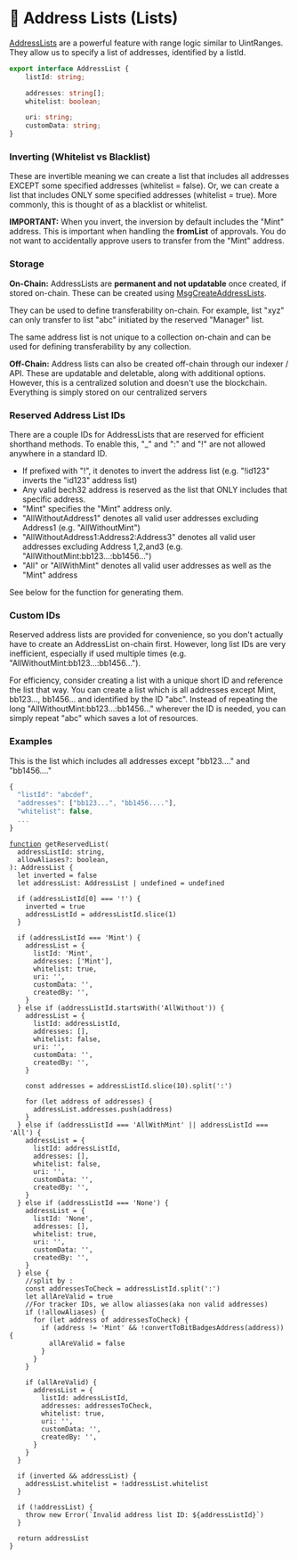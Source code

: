 # 📧 Address Lists (Lists)

[AddressLists](https://bitbadges.github.io/bitbadgesjs/packages/bitbadgesjs-sdk/docs/interfaces/AddressList.html) are a powerful feature with range logic similar to UintRanges. They allow us to specify a list of addresses, identified by a listId.

```typescript
export interface AddressList {
    listId: string;

    addresses: string[];
    whitelist: boolean;

    uri: string;
    customData: string;
}
```

### Inverting (Whitelist vs Blacklist)

These are invertible meaning we can create a list that includes all addresses EXCEPT some specified addresses (whitelist = false). Or, we can create a list that includes ONLY some specified addresses (whitelist = true). More commonly, this is thought of as a blacklist or whitelist.

**IMPORTANT:** When you invert, the inversion by default includes the "Mint" address. This is important when handling the **fromList** of approvals. You do not want to accidentally approve users to transfer from the "Mint" address.

### **Storage**

**On-Chain:** AddressLists are **permanent and not updatable** once created, if stored on-chain. These can be created using [MsgCreateAddressLists](../create-and-broadcast-txs/cosmos-sdk-msgs/).

They can be used to define transferability on-chain. For example, list "xyz" can only transfer to list "abc" initiated by the reserved "Manager" list.

The same address list is not unique to a collection on-chain and can be used for defining transferability by any collection.

**Off-Chain:** Address lists can also be created off-chain through our indexer / API. These are updatable and deletable, along with additional options. However, this is a centralized solution and doesn't use the blockchain. Everything is simply stored on our centralized servers

### **Reserved Address List IDs**

There are a couple IDs for AddressLists that are reserved for efficient shorthand methods. To enable this, "\_" and ":" and "!" are not allowed anywhere in a standard ID.

-   If prefixed with "!", it denotes to invert the address list (e.g. "!id123" inverts the "id123" address list)
-   Any valid bech32 address is reserved as the list that ONLY includes that specific address.
-   "Mint" specifies the "Mint" address only.
-   "AllWithoutAddress1" denotes all valid user addresses excluding Address1 (e.g. "AllWithoutMint")
-   "AllWithoutAddress1:Address2:Address3" denotes all valid user addresses excluding Address 1,2,and3 (e.g. "AllWithoutMint:bb123...:bb1456...")
-   "All" or "AllWithMint" denotes all valid user addresses as well as the "Mint" address

See below for the function for generating them.

### Custom IDs

Reserved address lists are provided for convenience, so you don't actually have to create an AddressList on-chain first. However, long list IDs are very inefficient, especially if used multiple times (e.g. "AllWithoutMint:bb123...:bb1456...").&#x20;

For efficiency, consider creating a list with a unique short ID and reference the list that way. You can create a list which is all addresses except Mint, bb123..., bb1456... and identified by the ID "abc". Instead of repeating the long "AllWithoutMint:bb123...:bb1456..." wherever the ID is needed, you can simply repeat "abc" which saves a lot of resources.

### Examples

This is the list which includes all addresses except "bb123...." and "bb1456...."

```typescript
{
  "listId": "abcdef",
  "addresses": ["bb123...", "bb1456...."],
  "whitelist": false,
  ...
}
```

<pre class="language-typescript"><code class="lang-typescript"><a data-footnote-ref href="#user-content-fn-1">function</a> getReservedList(
  addressListId: string,
  allowAliases?: boolean,
): AddressList {
  let inverted = false
  let addressList: AddressList | undefined = undefined

  if (addressListId[0] === '!') {
    inverted = true
    addressListId = addressListId.slice(1)
  }

  if (addressListId === 'Mint') {
    addressList = {
      listId: 'Mint',
      addresses: ['Mint'],
      whitelist: true,
      uri: '',
      customData: '',
      createdBy: '',
    }
  } else if (addressListId.startsWith('AllWithout')) {
    addressList = {
      listId: addressListId,
      addresses: [],
      whitelist: false,
      uri: '',
      customData: '',
      createdBy: '',
    }

    const addresses = addressListId.slice(10).split(':')

    for (let address of addresses) {
      addressList.addresses.push(address)
    }
  } else if (addressListId === 'AllWithMint' || addressListId === 'All') {
    addressList = {
      listId: addressListId,
      addresses: [],
      whitelist: false,
      uri: '',
      customData: '',
      createdBy: '',
    }
  } else if (addressListId === 'None') {
    addressList = {
      listId: 'None',
      addresses: [],
      whitelist: true,
      uri: '',
      customData: '',
      createdBy: '',
    }
  } else {
    //split by :
    const addressesToCheck = addressListId.split(':')
    let allAreValid = true
    //For tracker IDs, we allow aliasses(aka non valid addresses)
    if (!allowAliases) {
      for (let address of addressesToCheck) {
        if (address != 'Mint' &#x26;&#x26; !convertToBitBadgesAddress(address)) {
          allAreValid = false
        }
      }
    }

    if (allAreValid) {
      addressList = {
        listId: addressListId,
        addresses: addressesToCheck,
        whitelist: true,
        uri: '',
        customData: '',
        createdBy: '',
      }
    }
  }

  if (inverted &#x26;&#x26; addressList) {
    addressList.whitelist = !addressList.whitelist
  }

  if (!addressList) {
    throw new Error(`Invalid address list ID: ${addressListId}`)
  }

  return addressList
}
</code></pre>

[^1]:

